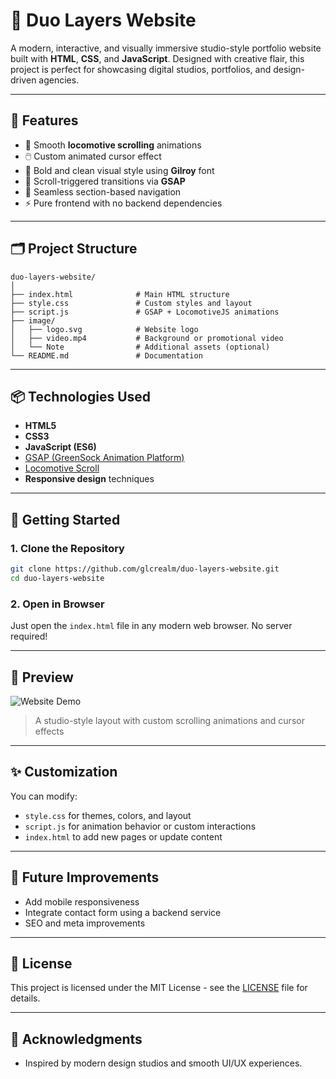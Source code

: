 # 🎨 Duo Layers Website

A modern, interactive, and visually immersive studio-style portfolio website built with **HTML**, **CSS**, and **JavaScript**. Designed with creative flair, this project is perfect for showcasing digital studios, portfolios, and design-driven agencies.

---

## 🌟 Features

- 🎥 Smooth **locomotive scrolling** animations
- 🖱️ Custom animated cursor effect
- 🎨 Bold and clean visual style using **Gilroy** font
- 🧠 Scroll-triggered transitions via **GSAP**
- 🔁 Seamless section-based navigation
- ⚡ Pure frontend with no backend dependencies

---

## 🗂️ Project Structure

```
duo-layers-website/
│
├── index.html              # Main HTML structure
├── style.css               # Custom styles and layout
├── script.js               # GSAP + LocomotiveJS animations
├── image/
│   ├── logo.svg            # Website logo
│   ├── video.mp4           # Background or promotional video
│   └── Note                # Additional assets (optional)
└── README.md               # Documentation
```

---

## 📦 Technologies Used

- **HTML5**
- **CSS3**
- **JavaScript (ES6)**
- [GSAP (GreenSock Animation Platform)](https://greensock.com/gsap/)
- [Locomotive Scroll](https://locomotivemtl.github.io/locomotive-scroll/)
- **Responsive design** techniques

---

## 🚀 Getting Started

### 1. Clone the Repository

```bash
git clone https://github.com/glcrealm/duo-layers-website.git
cd duo-layers-website
```

### 2. Open in Browser

Just open the `index.html` file in any modern web browser. No server required!

---

## 📸 Preview

![Website Demo](f)
> A studio-style layout with custom scrolling animations and cursor effects

---

## ✨ Customization

You can modify:

- `style.css` for themes, colors, and layout
- `script.js` for animation behavior or custom interactions
- `index.html` to add new pages or update content

---

## 🧪 Future Improvements

- Add mobile responsiveness
- Integrate contact form using a backend service
- SEO and meta improvements

---

## 🪪 License

This project is licensed under the MIT License - see the [LICENSE](LICENSE) file for details.

---

## 👋 Acknowledgments

- Inspired by modern design studios and smooth UI/UX experiences.

